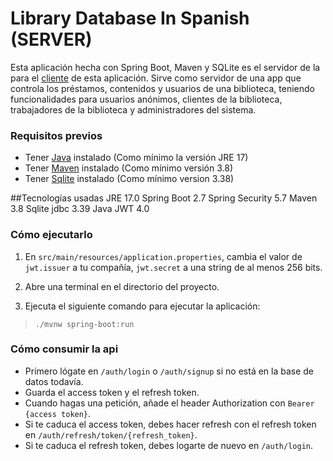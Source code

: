 # Library Database In Spanish (SERVER)

Esta aplicación hecha con Spring Boot, Maven y SQLite es el servidor de la para el [cliente](https://github.com/dangarcar/library-database-in-spanish) de esta aplicación.
Sirve como servidor de una app que controla los préstamos, contenidos y usuarios de una biblioteca, teniendo funcionalidades para usuarios anónimos, clientes de la biblioteca, trabajadores de la biblioteca y administradores del sistema.

### Requisitos previos
- Tener [Java](https://www.java.com/en/) instalado (Como mínimo la versión JRE 17)
- Tener [Maven](https://maven.apache.org/) instalado (Como mínimo versión 3.8)
- Tener [Sqlite](https://www.sqlite.org/) instalado (Como mínimo version 3.38)

##Tecnologías usadas
JRE 17.0
Spring Boot 2.7
Spring Security 5.7
Maven 3.8
Sqlite jdbc 3.39
Java JWT 4.0

### Cómo ejecutarlo
1. En `src/main/resources/application.properties`, cambia el valor de `jwt.issuer` a tu compañía, `jwt.secret` a una string de al menos 256 bits.

2. Abre una terminal en el directorio del proyecto.

3. Ejecuta el siguiente comando para ejecutar la aplicación:
>```console 
>./mvnw spring-boot:run
>```

### Cómo consumir la api
- Primero lógate en `/auth/login` o `/auth/signup` si no está en la base de datos todavía.
- Guarda el access token y el refresh token.
- Cuando hagas una petición, añade el header Authorization con `Bearer {access token}`.
- Si te caduca el access token, debes hacer refresh con el refresh token en `/auth/refresh/token/{refresh_token}`.
- Si te caduca el refresh token, debes logarte de nuevo en `/auth/login`.
